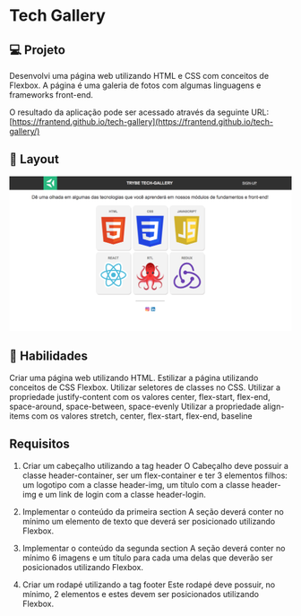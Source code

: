 
# Tech Gallery

## 💻 Projeto

Desenvolvi uma página web utilizando HTML e CSS com conceitos de Flexbox. A página é uma galeria de fotos com algumas linguagens e frameworks front-end.

O resultado da aplicação pode ser acessado através da seguinte URL: [https://frantend.github.io/tech-gallery](https://frantend.github.io/tech-gallery/)


## 🎨 Layout

<img alt="layout-tech-gallery" title="tech-gallery" src="images/layout-tech-gallery.png" width="800px">


## 📝 Habilidades

Criar uma página web utilizando HTML.
Estilizar a página utilizando conceitos de CSS Flexbox.
Utilizar seletores de classes no CSS.
Utilizar a propriedade justify-content com os valores center, flex-start, flex-end, space-around, space-between, space-evenly
Utilizar a propriedade align-items com os valores stretch, center, flex-start, flex-end, baseline


## Requisitos

1. Criar um cabeçalho utilizando a tag header
O Cabeçalho deve possuir a classe header-container, ser um flex-container e ter 3 elementos filhos: um logotipo com a classe header-img, um título com a classe header-img e um link de login com a classe header-login.

2. Implementar o conteúdo da primeira section
A seção deverá conter no mínimo um elemento de texto que deverá ser posicionado utilizando Flexbox.

3. Implementar o conteúdo da segunda section
A seção deverá conter no mínimo 6 imagens e um título para cada uma delas que deverão ser posicionados utilizando Flexbox.

4. Criar um rodapé utilizando a tag footer
Este rodapé deve possuir, no mínimo, 2 elementos e estes devem ser posicionados utilizando Flexbox.
